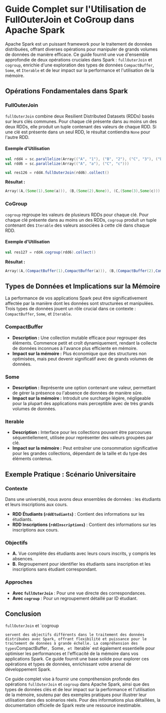# Guide Complet sur l'Utilisation de FullOuterJoin et CoGroup dans Apache Spark

Apache Spark est un puissant framework pour le traitement de données distribuées, offrant diverses opérations pour manipuler de grands volumes de données de manière efficace. Ce guide fournit une vue d'ensemble approfondie de deux opérations cruciales dans Spark : `fullOuterJoin` et `cogroup`, enrichie d'une exploration des types de données `CompactBuffer`, `Some`, et `Iterable` et de leur impact sur la performance et l'utilisation de la mémoire.

## Opérations Fondamentales dans Spark

### FullOuterJoin

`fullOuterJoin` combine deux Resilient Distributed Datasets (RDDs) basés sur leurs clés communes. Pour chaque clé présente dans au moins un des deux RDDs, elle produit un tuple contenant des valeurs de chaque RDD. Si une clé est présente dans un seul RDD, le résultat contiendra `None` pour l'autre RDD.

#### Exemple d'Utilisation

```scala
val rdd4 = sc.parallelize(Array(("A", "1"), ("B", "2"), ("C", "3"), ("D", "4")))
val rdd6 = sc.parallelize(Array(("A", "a"), ("C", "c")))

val res126 = rdd4.fullOuterJoin(rdd6).collect()
```

**Résultat :**

```scala
Array((A,(Some(1),Some(a))), (B,(Some(2),None)), (C,(Some(3),Some(c))), (D,(Some(4),None)))
```

### CoGroup

`cogroup` regroupe les valeurs de plusieurs RDDs pour chaque clé. Pour chaque clé présente dans au moins un des RDDs, `cogroup` produit un tuple contenant des `Iterable` des valeurs associées à cette clé dans chaque RDD.

#### Exemple d'Utilisation

```scala
val res127 = rdd4.cogroup(rdd6).collect()
```

**Résultat :**

```scala
Array((A,(CompactBuffer(1),CompactBuffer(a))), (B,(CompactBuffer(2),CompactBuffer())), (C,(CompactBuffer(3),CompactBuffer(c))), (D,(CompactBuffer(4),CompactBuffer())))
```

## Types de Données et Implications sur la Mémoire

La performance de vos applications Spark peut être significativement affectée par la manière dont les données sont structurées et manipulées. Trois types de données jouent un rôle crucial dans ce contexte : `CompactBuffer`, `Some`, et `Iterable`.

### CompactBuffer

- **Description :** Une collection mutable efficace pour regrouper des éléments. Commence petit et croît dynamiquement, rendant la collecte de données inconnues à l'avance plus efficiente en mémoire.
- **Impact sur la mémoire :** Plus économique que des structures non optimisées, mais peut devenir significatif avec de grands volumes de données.

### Some

- **Description :** Représente une option contenant une valeur, permettant de gérer la présence ou l'absence de données de manière sûre.
- **Impact sur la mémoire :** Introduit une surcharge légère, négligeable pour la plupart des applications mais perceptible avec de très grands volumes de données.

### Iterable

- **Description :** Interface pour les collections pouvant être parcourues séquentiellement, utilisée pour représenter des valeurs groupées par clé.
- **Impact sur la mémoire :** Peut entraîner une consommation significative pour les grandes collections, dépendant de la taille et du type des éléments contenus.

## Exemple Pratique : Scénario Universitaire

### Contexte

Dans une université, nous avons deux ensembles de données : les étudiants et leurs inscriptions aux cours.

- **RDD Étudiants (`rddEtudiants`)** : Contient des informations sur les étudiants.
- **RDD Inscriptions (`rddInscriptions`)** : Contient des informations sur les inscriptions aux cours.

### Objectifs

- **A.** Vue complète des étudiants avec leurs cours inscrits, y compris les absences.
- **B.** Regroupement pour identifier les étudiants sans inscription et les inscriptions sans étudiant correspondant.

### Approches

- **Avec `fullOuterJoin`** : Pour une vue directe des correspondances.
- **Avec `cogroup`** : Pour un regroupement détaillé par ID étudiant.

## Conclusion

`fullOuterJoin` et `cogroup

` servent des objectifs différents dans le traitement des données distribuées avec Spark, offrant flexibilité et puissance pour le traitement de données à grande échelle. La compréhension des types `CompactBuffer`, `Some`, et `Iterable` est également essentielle pour optimiser les performances et l'efficacité de la mémoire dans vos applications Spark. Ce guide fournit une base solide pour explorer ces opérations et types de données, enrichissant votre arsenal de développement Spark.

Ce guide complet vise à fournir une compréhension profonde des opérations `fullOuterJoin` et `cogroup` dans Apache Spark, ainsi que des types de données clés et de leur impact sur la performance et l'utilisation de la mémoire, soutenu par des exemples pratiques pour illustrer leur utilisation dans des scénarios réels. Pour des informations plus détaillées, la documentation officielle de Spark reste une ressource inestimable.